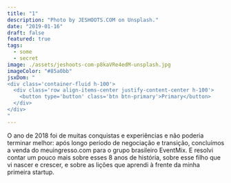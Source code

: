 ```yaml
---
title: "1"
description: "Photo by JESHOOTS.COM on Unsplash."
date: "2019-01-16"
draft: false
featured: true
tags:
  - some
  - secret
image: ./assets/jeshoots-com-p8kaVRe4edM-unsplash.jpg
imageColor: "#85a0bb"
jsxDom: "
<div class='container-fluid h-100'>
  <div class='row align-items-center justify-content-center h-100'>
    <button type='button' class='btn btn-primary'>Primary</button>
  </div>
</div>
"
---
```

O ano de 2018 foi de muitas conquistas e experiências e não poderia terminar melhor: após longo período de negociação e transição, concluímos a venda do meuingresso.com para o grupo brasileiro EventMix. E resolvi contar um pouco mais sobre esses 8 anos de história, sobre esse filho que vi nascer e crescer, e sobre as lições que aprendi à frente da minha primeira startup.